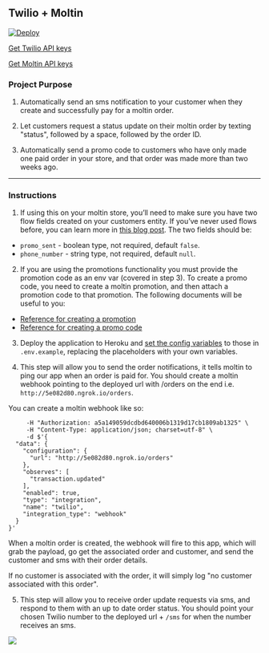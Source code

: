 ## Twilio + Moltin

[![Deploy](https://www.herokucdn.com/deploy/button.svg)](https://heroku.com/deploy)

[Get Twilio API keys](https://www.twilio.com/try-twilio)

[Get Moltin API keys](https://dashboard.moltin.com/signup)

### Project Purpose

1. Automatically send an sms notification to your customer when they create and successfully pay for a moltin order.

2. Let customers request a status update on their moltin order by texting "status", followed by a space, followed by the order ID.

3. Automatically send a promo code to customers who have only made one paid order in your store, and that order was made more than two weeks ago.

---

### Instructions

1. If using this on your moltin store, you’ll need to make sure you have two flow fields created on your customers entity. If you’ve never used flows before, you can learn more in [this blog post](https://moltin.com/blog/2017/06/power-of-flows/s). The two fields should be:

- `promo_sent` - boolean type, not required, default `false`.
- `phone_number` - string type, not required, default `null`.

2. If you are using the promotions functionality you must provide the promotion code as an env var (covered in step 3). To create a promo code, you need to create a moltin promotion, and then attach a promotion code to that promotion. The following documents will be useful to you:

- [Reference for creating a promotion](https://moltin.api-docs.io/v2/promotions/create-promotion)
- [Reference for creating a promo code](https://moltin.api-docs.io/v2/promotions/create-promotion-code)

3. Deploy the application to Heroku and [set the config variables](https://devcenter.heroku.com/articles/config-vars) to those in `.env.example`, replacing the placeholders with your own variables.

4. This step will allow you to send the order notifications, it tells moltin to ping our app when an order is paid for. You should create a moltin webhook pointing to the deployed url with /orders on the end i.e. `http://5e082d80.ngrok.io/orders`.

You can create a moltin webhook like so:

```curl -X "POST" "https://api.moltin.com/v2/integrations" \
     -H "Authorization: a5a149059dcdbd640006b1319d17cb1809ab1325" \
     -H "Content-Type: application/json; charset=utf-8" \
     -d $'{
  "data": {
    "configuration": {
      "url": "http://5e082d80.ngrok.io/orders"
    },
    "observes": [
      "transaction.updated"
    ],
    "enabled": true,
    "type": "integration",
    "name": "twilio",
    "integration_type": "webhook"
  }
}'
```

When a moltin order is created, the webhook will fire to this app, which will grab the payload, go get the associated order and customer, and send the customer and sms with their order details.

If no customer is associated with the order, it will simply log "no customer associated with this order".

5. This step will allow you to receive order update requests via sms, and respond to them with an up to date order status. You should point your chosen Twilio number to the deployed url + `/sms` for when the number receives an sms.

![](https://media.giphy.com/media/3ohhwGpIOhPtQ5kALu/giphy.gif)